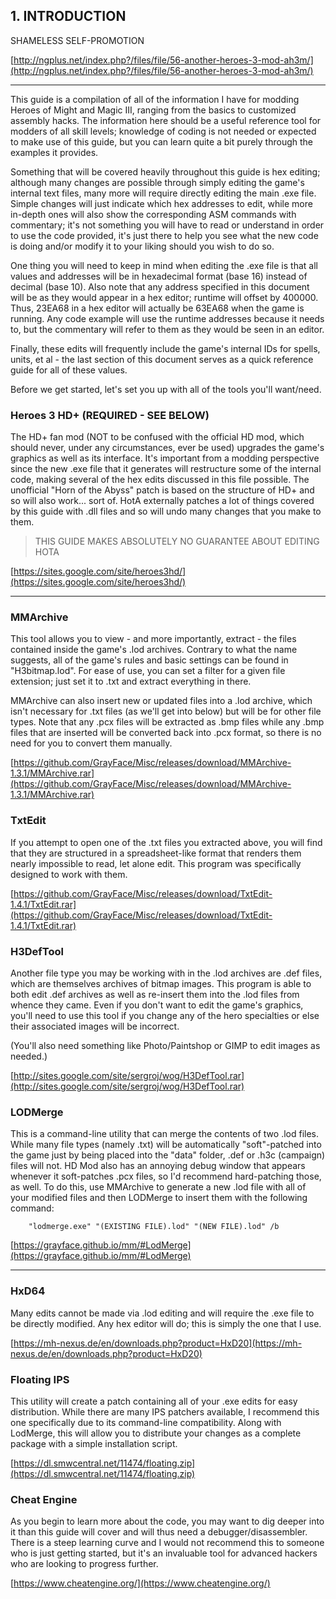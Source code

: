 ## 1. INTRODUCTION

SHAMELESS SELF-PROMOTION

[http://ngplus.net/index.php?/files/file/56-another-heroes-3-mod-ah3m/](http://ngplus.net/index.php?/files/file/56-another-heroes-3-mod-ah3m/)

-----------------------------------------------------------------------------------------

This guide is a compilation of all of the information I have for modding Heroes of Might and Magic III,
ranging from the basics to customized assembly hacks. The information here should be a useful reference
tool for modders of all skill levels; knowledge of coding is not needed or expected to make use of this
guide, but you can learn quite a bit purely through the examples it provides.

Something that will be covered heavily throughout this guide is hex editing; although many changes are
possible through simply editing the game's internal text files, many more will require directly editing
the main .exe file. Simple changes will just indicate which hex addresses to edit, while more in-depth
ones will also show the corresponding ASM commands with commentary; it's not something you will have to
read or understand in order to use the code provided, it's just there to help you see what the new code
is doing and/or modify it to your liking should you wish to do so.

One thing you will need to keep in mind when editing the .exe file is that all values and addresses will
be in hexadecimal format (base 16) instead of decimal (base 10). Also note that any address specified in
this document will be as they would appear in a hex editor; runtime will offset by 400000. Thus, 23EA68
in a hex editor will actually be 63EA68 when the game is running. Any code example will use the runtime
addresses because it needs to, but the commentary will refer to them as they would be seen in an editor.

Finally, these edits will frequently include the game's internal IDs for spells, units, et al - the last
section of this document serves as a quick reference guide for all of these values.

Before we get started, let's set you up with all of the tools you'll want/need.

### Heroes 3 HD+ (REQUIRED - SEE BELOW)

The HD+ fan mod (NOT to be confused with the official HD mod, which should never, under
any circumstances, ever be used) upgrades the game's graphics as well as its interface.
It's important from a modding perspective since the new .exe file that it generates will
restructure some of the internal code, making several of the hex edits discussed in this
file possible. The unofficial "Horn of the Abyss" patch is based on the structure of HD+
and so will also work... sort of. HotA externally patches a lot of things covered by this
guide with .dll files and so will undo many changes that you make to them.

>THIS GUIDE MAKES ABSOLUTELY NO GUARANTEE ABOUT EDITING HOTA

[https://sites.google.com/site/heroes3hd/](https://sites.google.com/site/heroes3hd/)

-----------------------------------------------------------------------------------------

### MMArchive

This tool allows you to view - and more importantly, extract - the files contained inside
the game's .lod archives. Contrary to what the name suggests, all of the game's rules and
basic settings can be found in "H3bitmap.lod". For ease of use, you can set a filter for
a given file extension; just set it to .txt and extract everything in there.

MMArchive can also insert new or updated files into a .lod archive, which isn't necessary
for .txt files (as we'll get into below) but will be for other file types. Note that any
.pcx files will be extracted as .bmp files while any .bmp files that are inserted will be
converted back into .pcx format, so there is no need for you to convert them manually.

[https://github.com/GrayFace/Misc/releases/download/MMArchive-1.3.1/MMArchive.rar](https://github.com/GrayFace/Misc/releases/download/MMArchive-1.3.1/MMArchive.rar)


### TxtEdit

If you attempt to open one of the .txt files you extracted above, you will find that they
are structured in a spreadsheet-like format that renders them nearly impossible to read,
let alone edit. This program was specifically designed to work with them.

[https://github.com/GrayFace/Misc/releases/download/TxtEdit-1.4.1/TxtEdit.rar](https://github.com/GrayFace/Misc/releases/download/TxtEdit-1.4.1/TxtEdit.rar)


### H3DefTool

Another file type you may be working with in the .lod archives are .def files, which are
themselves archives of bitmap images. This program is able to both edit .def archives as
well as re-insert them into the .lod files from whence they came. Even if you don't want
to edit the game's graphics, you'll need to use this tool if you change any of the hero
specialties or else their associated images will be incorrect.

(You'll also need something like Photo/Paintshop or GIMP to edit images as needed.)

[http://sites.google.com/site/sergroj/wog/H3DefTool.rar](http://sites.google.com/site/sergroj/wog/H3DefTool.rar)

### LODMerge

This is a command-line utility that can merge the contents of two .lod files. While many
file types (namely .txt) will be automatically "soft"-patched into the game just by being
placed into the "data" folder, .def or .h3c (campaign) files will not. HD Mod also has an
annoying debug window that appears whenever it soft-patches .pcx files, so I'd recommend
hard-patching those, as well. To do this, use MMArchive	to generate a new .lod file with
all of your modified files and then LODMerge to insert them with the following command:

		"lodmerge.exe" "(EXISTING FILE).lod" "(NEW FILE).lod" /b

[https://grayface.github.io/mm/#LodMerge](https://grayface.github.io/mm/#LodMerge)

-----------------------------------------------------------------------------------------

### HxD64

Many edits cannot be made via .lod editing and will require the .exe file to be directly
modified. Any hex editor will do; this is simply the one that I use.

[https://mh-nexus.de/en/downloads.php?product=HxD20](https://mh-nexus.de/en/downloads.php?product=HxD20)

### Floating IPS

This utility will create a patch containing all of your .exe edits for easy distribution.
While there are many IPS patchers available, I recommend this one specifically due to its
command-line compatibility. Along with LodMerge, this will allow you to distribute your
changes as a complete package with a simple installation script.

[https://dl.smwcentral.net/11474/floating.zip](https://dl.smwcentral.net/11474/floating.zip)

### Cheat Engine

As you begin to learn more about the code, you may want to dig deeper into it than this
guide will cover and will thus need a debugger/disassembler. There is a steep learning
curve and I would not recommend this to someone who is just getting started, but it's an
invaluable tool for advanced hackers who are looking to progress further.

[https://www.cheatengine.org/](https://www.cheatengine.org/)

